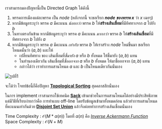 ﻿เราสามารถมองปัญหานี้เป็น Directed Graph ได้ดังนี้
1. พรรคการเมืองแต่ละพรรค เป็น *node* (หลังจากนี้ จะขอเรียก ***node ของพรรค x*** ว่า $x$ เฉยๆ)
2. หากมีข้อมูลระบุว่า พรรค $a$  มีคะแนน *น้อยกว่า* พรรค $b$  ให้**สร้างเส้นเชื่อม**ที่มีทิศทางจาก  $a$ ไปยัง $b$
3. ในทางตรงกันข้าม หากมีข้อมูลระบุว่า พรรค $a$  มีคะแนน *มากกว่า* พรรค $b$  ให้**สร้างเส้นเชื่อม**ที่มีทิศทางจาก $b$ ไปยัง $a$
4. หากมีข้อมูลระบุว่า พรรค $a$ มีคะแนน *เท่ากับ* พรรค $b$ ให้เราสร้าง $node$ ใหม่ขึ้นมา ขอเรียกโหนดนั้นว่า $(a,b)$ และให้  
	* เปลี่ยนทิศทาง ของ เส้นเชื่อมที่*ชี้มายัง* $a$ หรือ $b$ ทั้งหมด ให้ชี้มายัง $(a,b)$ แทน
	* ในทำนองเดียวกัน เส้นเชื่อมที่*ชี้ออกจาก* $a$ หรือ $b$ ทั้งหมด ให้มาชี้ออกจาก $(a,b)$ แทน
	* กล่าวได้ว่า เราทำการผสานโหนด $a$ และ $b$ เป็นโหนดเดียวกันนั่นเอง

![รูปที่1](../md/media/o62_mar_c2_blind/p001.png)  

จะได้ว่า โจทย์ข้อนี้ก็คือปัญหา [**Topological Sorting**](https://en.wikipedia.org/wiki/Topological_sorting#:~:text=In%20computer%20science%2C%20a%20topological,before%20v%20in%20the%20ordering.) สุดคลาสสิกนั่นเอง  

ในการ implement เราสามารถใช้เทคนิค [**Sack**](https://codeforces.com/blog/entry/44351) เข้ามาช่วยในการผสานโหนดได้อย่างมีประสิทธิภาพ  
แต่มีวิธีที่เรียบง่ายกว่าคือ การทำแบบ off-line โดยรับข้อมูลเข้ามาทั้งหมดก่อน แล้วทำการผสานโหนดที่คะแนนเท่ากันด้วย [**Disjoint Set Union**](https://en.wikipedia.org/wiki/Disjoint-set_data_structure) แล้วจึงค่อยทำการสร้างเส้นเชื่อมนั่นเอง

Time Complexity : $\mathcal{O}(M*\alpha(n))$ โดยที่ $\alpha(n)$ คือ [*Inverse Ackermann Function*](https://en.wikipedia.org/wiki/Ackermann_function)   
Space Complexity : $\mathcal{O}(N+M)$
